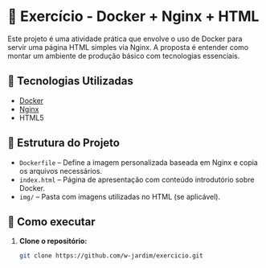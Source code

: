 # 🐳 Exercício - Docker + Nginx + HTML

Este projeto é uma atividade prática que envolve o uso de Docker para servir uma página HTML simples via Nginx. A proposta é entender como montar um ambiente de produção básico com tecnologias essenciais.

## 🚀 Tecnologias Utilizadas

- [Docker](https://www.docker.com/)
- [Nginx](https://www.nginx.com/)
- HTML5

## 📁 Estrutura do Projeto

- `Dockerfile` – Define a imagem personalizada baseada em Nginx e copia os arquivos necessários.
- `index.html` – Página de apresentação com conteúdo introdutório sobre Docker.
- `img/` – Pasta com imagens utilizadas no HTML (se aplicável).

## 🔧 Como executar

1. **Clone o repositório:**
   ```bash
   git clone https://github.com/w-jardim/exercicio.git
